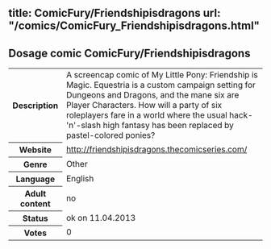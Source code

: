 title: ComicFury/Friendshipisdragons
url: "/comics/ComicFury_Friendshipisdragons.html"
---
Dosage comic ComicFury/Friendshipisdragons
-----------------------------------------

<table class="comicinfo">
<tr>
<th>Description</th><td>A screencap comic of My Little Pony: Friendship is Magic. Equestria is a custom campaign setting for Dungeons and Dragons, and the mane six are Player Characters. How will a party of six roleplayers fare in a world where the usual hack-'n'-slash high fantasy has been replaced by pastel-colored ponies?</td>
</tr>
<tr>
<th>Website</th><td><a href="http://friendshipisdragons.thecomicseries.com/">http://friendshipisdragons.thecomicseries.com/</a></td>
</tr>
<tr>
<th>Genre</th><td>Other</td>
</tr>
<tr>
<th>Language</th><td>English</td>
</tr>
<tr>
<th>Adult content</th><td>no</td>
</tr>
<tr>
<th>Status</th><td>ok on 11.04.2013</td>
</tr>
<tr>
<th>Votes</th><td>0</div></td>
</tr>
</table>
